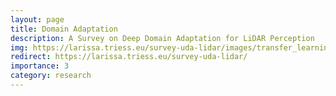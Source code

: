 ```yaml
---
layout: page
title: Domain Adaptation
description: A Survey on Deep Domain Adaptation for LiDAR Perception
img: https://larissa.triess.eu/survey-uda-lidar/images/transfer_learning.svg
redirect: https://larissa.triess.eu/survey-uda-lidar/
importance: 3
category: research
---
```

